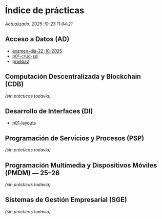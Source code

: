 <!-- Archivo generado automáticamente. Edita las prácticas en sus carpetas. -->
# Índice de prácticas

_Actualizado: 2025-10-23 11:04:21_

## Acceso a Datos (AD)

- [examen-dia-22-10-2025](01-acceso-datos//practicas/examen-dia-22-10-2025/README.md)
- [p01-crud-sql](01-acceso-datos//practicas/p01-crud-sql/README.md)
- [prueba2](01-acceso-datos//practicas/prueba2/README.md)

## Computación Descentralizada y Blockchain (CDB)

*(sin prácticas todavía)*

## Desarrollo de Interfaces (DI)

- [p01-layouts](03-desarrollo-interfaces//practicas/p01-layouts/README.md)

## Programación de Servicios y Procesos (PSP)

*(sin prácticas todavía)*

## Programación Multimedia y Dispositivos Móviles (PMDM) — 25–26

*(sin prácticas todavía)*

## Sistemas de Gestión Empresarial (SGE)

*(sin prácticas todavía)*

